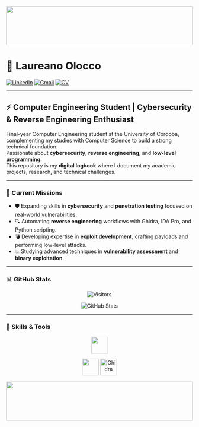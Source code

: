 <img src="https://user-images.githubusercontent.com/73097560/115834477-dbab4500-a447-11eb-908a-139a6edaec5c.gif" width="100%" height="105px" />

# 🌌 Laureano Olocco

[![LinkedIn](https://img.shields.io/badge/-LinkedIn-0A66C2?style=for-the-badge&logo=Linkedin&logoColor=white)](https://www.linkedin.com/in/laureanoolocco)
[![Gmail](https://img.shields.io/badge/-Gmail-EA4335?style=for-the-badge&logo=Gmail&logoColor=white)](mailto:laureanoolocco@gmail.com)
[![CV](https://img.shields.io/badge/-Curriculum-1A1A1A?style=for-the-badge&logo=pagekit&logoColor=white)](https://www.kickresume.com/cv/MvodW1/)

---

## ⚡ Computer Engineering Student | Cybersecurity & Reverse Engineering Enthusiast
Final-year Computer Engineering student at the University of Córdoba, complementing my studies with Computer Science to build a strong technical foundation.  
Passionate about **cybersecurity**, **reverse engineering**, and **low-level programming**.  
This repository is my **digital logbook** where I document my academic projects, research, and technical challenges.

---

### 🚀 Current Missions
- 🛡️ Expanding skills in **cybersecurity** and **penetration testing** focused on real-world vulnerabilities.  
- 🔍 Automating **reverse engineering** workflows with Ghidra, IDA Pro, and Python scripting.  
- 💣 Developing expertise in **exploit development**, crafting payloads and performing low-level attacks.  
- 💥 Studying advanced techniques in **vulnerability assessment** and **binary exploitation**.

---

### 📊 GitHub Stats
<p align="center">
  <img src="https://visitor-badge.laobi.icu/badge?page_id=LaureanoOlocco.LaureanoOlocco" alt="Visitors"/>
</p>

<p align="center">
  <img src="https://github-readme-stats.vercel.app/api?username=LaureanoOlocco&show_icons=true&theme=highcontrast&title_color=FF5555&icon_color=FF5555&text_color=FFAAAA&bg_color=000000" alt="GitHub Stats"/>
</p>

---

### 🧠 Skills & Tools
<p align="center">
  <!-- Languages -->
  <img src="https://skillicons.dev/icons?i=c,cpp,java,python,bash" height="45px"/>
</p>

<p align="center">
  <!-- Tools -->
  <img src="https://skillicons.dev/icons?i=kali,linux,git,vscode" height="45px"/>
  <img height="45px" alt="Ghidra" src="https://github.com/user-attachments/assets/8093101c-10e7-4cf4-affd-96d7a5a99c2d" />
</p>

<img src="https://user-images.githubusercontent.com/73097560/115834477-dbab4500-a447-11eb-908a-139a6edaec5c.gif" width="100%" height="105px" />
